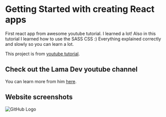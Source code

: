 # Getting Started with creating React apps

First react app from awesome youtube tutorial. I learned a lot! Also in this tutorial I learned how to use the SASS CSS :) Everything explained correctly and slowly so you can learn a lot. 

This project is from [youtube tutorial](https://www.youtube.com/watch?v=7WwtzsSHdpI&t=4s).

## Check out the Lama Dev youtube channel

You can learn more from him [here](https://www.youtube.com/channel/UCOxWrX5MIdXIeRNaXC3sqIg).

## Website screenshots

![GitHub Logo](./assets/projectScreenshots/reactWebsiteContact.png)
